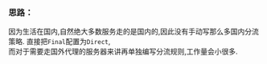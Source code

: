 ### 思路： 
因为生活在国内,自然绝大多数服务走的是国内的,因此没有手动写那么多国内分流策略.
直接把`Final`配置为`Direct`,  
而对于需要走国外代理的服务器来讲再单独编写分流规则,工作量会小很多.
